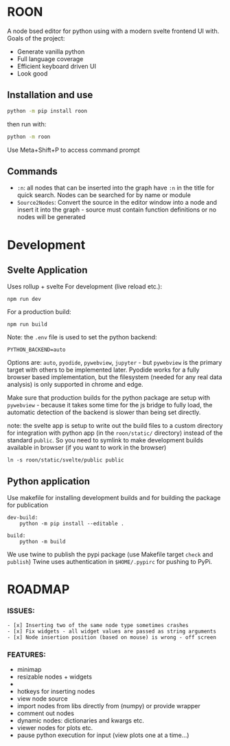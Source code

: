 # ROON

A node bsed editor for python using with a modern svelte frontend UI with.
Goals of the project:
- Generate vanilla python
- Full language coverage
- Efficient keyboard driven UI
- Look good


## Installation and use
```sh
python -m pip install roon
```

then run with:
```sh
python -m roon
```
Use Meta+Shift+P to access command prompt

## Commands
- `:n`: all nodes that can be inserted into the graph have `:n` in the title for quick search. Nodes can be searched for by name or module
- `Source2Nodes`: Convert the source in the editor window into a node and insert it into the graph - source must contain function definitions or no nodes will be generated

# Development
## Svelte Application
Uses rollup + svelte
For development (live reload etc.):
```
npm run dev
```

For a production build:
```
npm run build
```

Note: the `.env` file is used to set the python backend:
```
PYTHON_BACKEND=auto
```
Options are: `auto`, `pyodide`, `pywebview`, `jupyter` - but `pywebview` is the primary target with others to be implemented later. Pyodide works for a fully browser based implementation, but the filesystem (needed for any real data analysis) is only supported in chrome and edge.

Make sure that production builds for the python package are setup with `pywebview` - because it takes some time for the js bridge to fully load, the automatic detection of the backend is slower than being set directly.

note: the svelte app is setup to write out the build files to a custom directory for integration with python app (in the `roon/static/` directory) instead of the standard `public`. So you need to symlink to make development builds available in browser (if you want to work in the browser)
```
ln -s roon/static/svelte/public public
```

## Python application

Use makefile for installing development builds and for building the package for publication
```
dev-build:
	python -m pip install --editable .

build:
	python -m build
```

We use twine to publish the pypi package (use Makefile target `check` and `publish`)
Twine uses authentication in `$HOME/.pypirc` for pushing to PyPi.


# ROADMAP
### ISSUES:
	- [x] Inserting two of the same node type sometimes crashes
	- [x] Fix widgets - all widget values are passed as string arguments
	- [x] Node insertion position (based on mouse) is wrong - off screen
### FEATURES:
- minimap
- resizable nodes + widgets
- 
- hotkeys for inserting nodes
- view node source
- import nodes from libs directly from (numpy) or provide wrapper
- comment out nodes
- dynamic nodes: dictionaries and kwargs etc.
- viewer nodes for plots etc.
- pause python execution for input (view plots one at a time...)


